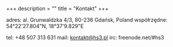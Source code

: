 +++
description = ""
title = "Kontakt"
+++

adres: al. Grunwaldzka 4/3, 80-236 Gdańsk, Poland
współrzędne: 54°22'27.804"N, 18°37'9.829"E

tel: +48 507 313 631
mail: kontakt@hs3.pl
irc: freenode.net/#hs3


